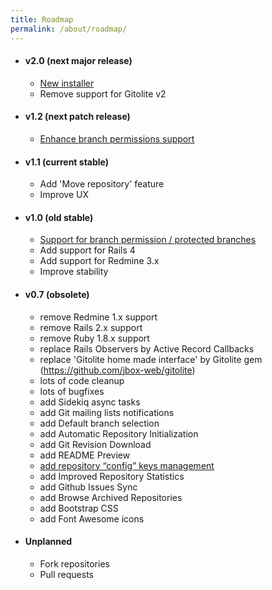 ```yaml
---
title: Roadmap
permalink: /about/roadmap/
---
```


* #### v2.0 (next major release)

  * [New installer](https://github.com/jbox-web/redmine_git_hosting/issues/382)
  * Remove support for Gitolite v2

* #### v1.2 (next patch release)

  * [Enhance branch permissions support](https://github.com/jbox-web/redmine_git_hosting/issues/264)

* #### v1.1 (current stable)

  * Add 'Move repository' feature
  * Improve UX

* #### v1.0 (old stable)

  * [Support for branch permission / protected branches](https://github.com/jbox-web/redmine_git_hosting/issues/86)
  * Add support for Rails 4
  * Add support for Redmine 3.x
  * Improve stability

* #### v0.7 (obsolete)

  * remove Redmine 1.x support
  * remove Rails 2.x support
  * remove Ruby 1.8.x support
  * replace Rails Observers by Active Record Callbacks
  * replace 'Gitolite home made interface' by Gitolite gem (https://github.com/jbox-web/gitolite)
  * lots of code cleanup
  * lots of bugfixes
  * add Sidekiq async tasks
  * add Git mailing lists notifications
  * add Default branch selection
  * add Automatic Repository Initialization
  * add Git Revision Download
  * add README Preview
  * [add repository “config” keys management](https://github.com/jbox-web/redmine_git_hosting/issues/78)
  * add Improved Repository Statistics
  * add Github Issues Sync
  * add Browse Archived Repositories
  * add Bootstrap CSS
  * add Font Awesome icons

* #### Unplanned

  * Fork repositories
  * Pull requests
